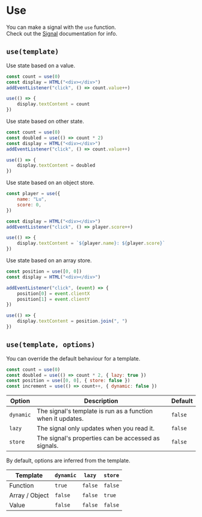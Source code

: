 # Use

You can make a signal with the `use` function.<br>
Check out the [Signal](signal.md) documentation for info.

## `use(template)`

Use state based on a value.

```javascript
const count = use(0)
const display = HTML("<div></div>")
addEventListener("click", () => count.value++)

use(() => {
	display.textContent = count
})
```

Use state based on other state.

```javascript
const count = use(0)
const doubled = use(() => count * 2)
const display = HTML("<div></div>")
addEventListener("click", () => count.value++)

use(() => {
	display.textContent = doubled
})
```

Use state based on an object store.

```javascript
const player = use({
	name: "Lu",
	score: 0,
})

const display = HTML("<div></div>")
addEventListener("click", () => player.score++)

use(() => {
	display.textContent = `${player.name}: ${player.score}`
})
```

Use state based on an array store.

```javascript
const position = use([0, 0])
const display = HTML("<div></div>")

addEventListener("click", (event) => {
	position[0] = event.clientX
	position[1] = event.clientY
})

use(() => {
	display.textContent = position.join(", ")
})
```

## `use(template, options)`

You can override the default behaviour for a template.

```javascript
const count = use(0)
const doubled = use(() => count * 2, { lazy: true })
const position = use([0, 0], { store: false })
const increment = use(() => count++, { dynamic: false })
```

| Option    | Description                                                 | Default |
| --------- | ----------------------------------------------------------- | ------- |
| `dynamic` | The signal's template is run as a function when it updates. | `false` |
| `lazy`    | The signal only updates when you read it.                   | `false` |
| `store`   | The signal's properties can be accessed as signals.         | `false` |

By default, options are inferred from the template.

| Template       | `dynamic` | `lazy`  | `store` |
| -------------- | --------- | ------- | ------- |
| Function       | `true`    | `false` | `false` |
| Array / Object | `false`   | `false` | `true`  |
| Value          | `false`   | `false` | `false` |
